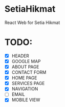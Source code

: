 # SetiaHikmat

React Web for Setia Hikmat

# TODO:

- [x] HEADER
- [x] GOOGLE MAP
- [x] ABOUT PAGE
- [x] CONTACT FORM
- [x] HOME PAGE
- [x] SERVICES PAGE
- [x] NAVIGATION
- [ ] EMAIL
- [x] MOBILE VIEW
